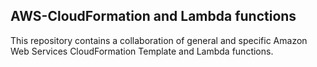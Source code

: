 ## AWS-CloudFormation and Lambda functions

This repository contains a collaboration of general and specific Amazon Web Services CloudFormation Template and Lambda functions.
